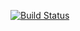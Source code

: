 
[![Build Status](https://travis-ci.org/chamaconekt/commercial-banks.svg?branch=master)](https://travis-ci.org/chamaconekt/commercial-banks)